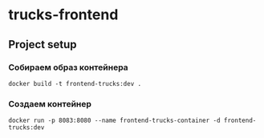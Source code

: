# trucks-frontend

## Project setup

### Собираем образ контейнера
```shell
docker build -t frontend-trucks:dev .
```

### Создаем контейнер
```shell
docker run -p 8083:8080 --name frontend-trucks-container -d frontend-trucks:dev
```
